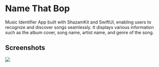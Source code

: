 # Name That Bop

Music Identifier App built with ShazamKit and SwiftUI, enabling users to recognize and discover songs seamlessly. It displays various information such as the album cover, song name, artist name, and genre of the song.


## Screenshots

![](https://github.com/npwitk/Name-That-Bop/blob/main/Name%20That%20Bop/readme_screenshots.png?raw=true)
